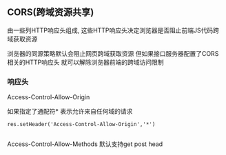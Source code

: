 ## CORS(跨域资源共享)

由一些列HTTP响应头组成, 这些HTTP响应头决定浏览器是否阻止前端JS代码跨域获取资源

浏览器的同源策略默认会阻止网页跨域获取资源 但如果接口服务器配置了CORS相关的HTTP响应头 就可以解除浏览器前端的跨域访问限制


### 响应头

Access-Control-Allow-Origin

如果指定了通配符* 表示允许来自任何域的请求
```
res.setHeader('Access-Control-Allow-Origin','*')


``` 

Access-Control-Allow-Methods  默认支持get post head
